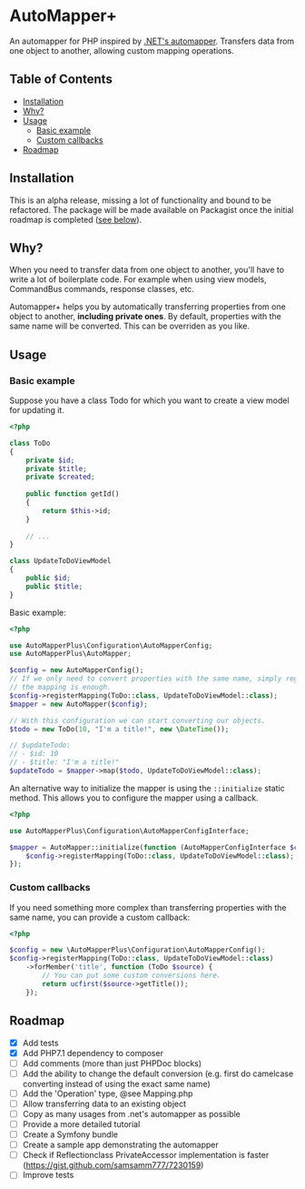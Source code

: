 # AutoMapper+
An automapper for PHP inspired by [.NET's automapper](https://github.com/AutoMapper/AutoMapper).
Transfers data from one object to another, allowing custom mapping operations.

## Table of Contents
* [Installation](#installation)
* [Why?](#why)
* [Usage](#usage)
    * [Basic example](#basic-example)
    * [Custom callbacks](#custom-callbacks)
* [Roadmap](#roadmap)

## Installation
This is an alpha release, missing a lot of functionality and bound to be 
refactored. The package will be made available on Packagist once the initial
roadmap is completed ([see below](#roadmap)).

## Why?
When you need to transfer data from one object to another, you'll have to write 
a lot of boilerplate code. For example when using view models, CommandBus 
commands, response classes, etc.

Automapper+ helps you by automatically transferring properties from one object 
to another, **including private ones**. By default, properties with the same name
will be converted. This can be overriden as you like.

## Usage

### Basic example
Suppose you have a class Todo for which you want to create a view model for 
updating it. 

```php
<?php

class ToDo
{
    private $id;
    private $title;
    private $created;
    
    public function getId()
    {
        return $this->id;
    }
    
    // ...
}

class UpdateToDoViewModel
{
    public $id;
    public $title;
}
```

Basic example:

```php
<?php

use AutoMapperPlus\Configuration\AutoMapperConfig;
use AutoMapperPlus\AutoMapper;

$config = new AutoMapperConfig();
// If we only need to convert properties with the same name, simply registering
// the mapping is enough.
$config->registerMapping(ToDo::class, UpdateToDoViewModel::class);
$mapper = new AutoMapper($config);

// With this configuration we can start converting our objects.
$todo = new ToDo(10, "I'm a title!", new \DateTime());

// $updateTodo:
// - $id: 10
// - $title: "I'm a title!"
$updateTodo = $mapper->map($todo, UpdateToDoViewModel::class);
```

An alternative way to initialize the mapper is using the `::initialize` static
method. This allows you to configure the mapper using a callback.

```php
<?php

use AutoMapperPlus\Configuration\AutoMapperConfigInterface;

$mapper = AutoMapper::initialize(function (AutoMapperConfigInterface $config) {
    $config->registerMapping(ToDo::class, UpdateToDoViewModel::class);
});
```

### Custom callbacks
If you need something more complex than transferring properties with the same 
name, you can provide a custom callback:

```php
<?php

$config = new \AutoMapperPlus\Configuration\AutoMapperConfig();
$config->registerMapping(ToDo::class, UpdateToDoViewModel::class)
    ->forMember('title', function (ToDo $source) {
        // You can put some custom conversions here. 
        return ucfirst($source->getTitle());
    });
```

## Roadmap
- [x] Add tests
- [x] Add PHP7.1 dependency to composer
- [ ] Add comments (more than just PHPDoc blocks)
- [ ] Add the ability to change the default conversion (e.g. first do camelcase converting instead of using the exact same name)
- [ ] Add the 'Operation' type, @see Mapping.php
- [ ] Allow transferring data to an existing object
- [ ] Copy as many usages from .net's automapper as possible
- [ ] Provide a more detailed tutorial
- [ ] Create a Symfony bundle
- [ ] Create a sample app demonstrating the automapper
- [ ] Check if Reflectionclass PrivateAccessor implementation is faster (https://gist.github.com/samsamm777/7230159)
- [ ] Improve tests
